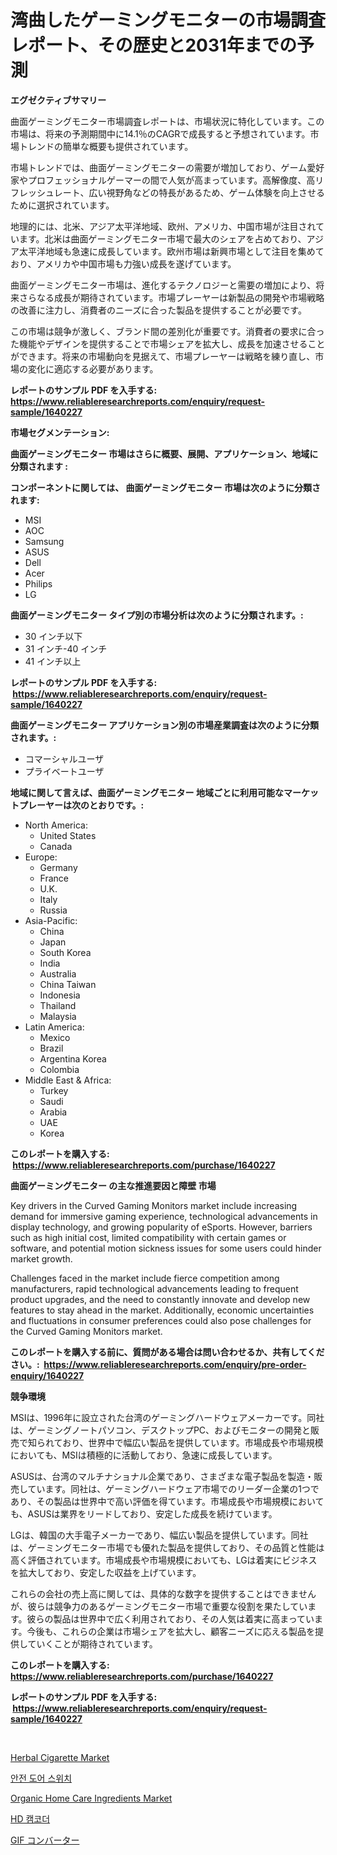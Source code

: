 <p><h1>湾曲したゲーミングモニターの市場調査レポート、その歴史と2031年までの予測</h1></p><p><strong>エグゼクティブサマリー</strong></p>
<p><p>曲面ゲーミングモニター市場調査レポートは、市場状況に特化しています。この市場は、将来の予測期間中に14.1％のCAGRで成長すると予想されています。市場トレンドの簡単な概要も提供されています。</p><p>市場トレンドでは、曲面ゲーミングモニターの需要が増加しており、ゲーム愛好家やプロフェッショナルゲーマーの間で人気が高まっています。高解像度、高リフレッシュレート、広い視野角などの特長があるため、ゲーム体験を向上させるために選択されています。</p><p>地理的には、北米、アジア太平洋地域、欧州、アメリカ、中国市場が注目されています。北米は曲面ゲーミングモニター市場で最大のシェアを占めており、アジア太平洋地域も急速に成長しています。欧州市場は新興市場として注目を集めており、アメリカや中国市場も力強い成長を遂げています。</p><p>曲面ゲーミングモニター市場は、進化するテクノロジーと需要の増加により、将来さらなる成長が期待されています。市場プレーヤーは新製品の開発や市場戦略の改善に注力し、消費者のニーズに合った製品を提供することが必要です。</p><p>この市場は競争が激しく、ブランド間の差別化が重要です。消費者の要求に合った機能やデザインを提供することで市場シェアを拡大し、成長を加速させることができます。将来の市場動向を見据えて、市場プレーヤーは戦略を練り直し、市場の変化に適応する必要があります。</p></p>
<p><strong>レポートのサンプル PDF を入手する: <a href="https://www.reliableresearchreports.com/enquiry/request-sample/1640227">https://www.reliableresearchreports.com/enquiry/request-sample/1640227</a></strong></p>
<p><strong>市場セグメンテーション:</strong></p>
<p><strong> 曲面ゲーミングモニター 市場はさらに概要、展開、アプリケーション、地域に分類されます :</strong></p>
<p><strong>コンポーネントに関しては、 曲面ゲーミングモニター 市場は次のように分類されます: &nbsp;</strong></p>
<p><ul><li>MSI</li><li>AOC</li><li>Samsung</li><li>ASUS</li><li>Dell</li><li>Acer</li><li>Philips</li><li>LG</li></ul></p>
<p><strong> 曲面ゲーミングモニター タイプ別の市場分析は次のように分類されます。:</strong></p>
<p><ul><li>30 インチ以下</li><li>31 インチ-40 インチ</li><li>41 インチ以上</li></ul></p>
<p><strong>レポートのサンプル PDF を入手する: &nbsp;<a href="https://www.reliableresearchreports.com/enquiry/request-sample/1640227">https://www.reliableresearchreports.com/enquiry/request-sample/1640227</a></strong></p>
<p><strong> 曲面ゲーミングモニター アプリケーション別の市場産業調査は次のように分類されます。:</strong></p>
<p><ul><li>コマーシャルユーザ</li><li>プライベートユーザ</li></ul></p>
<p><strong>地域に関して言えば、曲面ゲーミングモニター 地域ごとに利用可能なマーケットプレーヤーは次のとおりです。:</strong></p>
<p><ul>
    <li>
        North America:
        <ul>
            <li>United States</li>
            <li>Canada</li>
        </ul>
    </li>
    <li>
        Europe:
        <ul>
            <li>Germany</li>
            <li>France</li>
            <li>U.K.</li>
            <li>Italy</li>
            <li>Russia</li>
        </ul>
    </li>
    <li>
        Asia-Pacific:
        <ul>
            <li>China</li>
            <li>Japan</li>
            <li>South Korea</li>
            <li>India</li>
            <li>Australia</li>
            <li>China Taiwan</li>
            <li>Indonesia</li>
            <li>Thailand</li>
            <li>Malaysia</li>
        </ul>
    </li>
    <li>
        Latin America:
        <ul>
            <li>Mexico</li>
            <li>Brazil</li>
            <li>Argentina Korea</li>
            <li>Colombia</li>
        </ul>
    </li>
    <li>
        Middle East & Africa:
        <ul>
            <li>Turkey</li>
            <li>Saudi</li>
            <li>Arabia</li>
            <li>UAE</li>
            <li>Korea</li>
        </ul>
    </li>
    </ul></p>
<p><strong>このレポートを購入する: &nbsp;<a href="https://www.reliableresearchreports.com/purchase/1640227">https://www.reliableresearchreports.com/purchase/1640227</a></strong></p>
<p><strong>曲面ゲーミングモニター の主な推進要因と障壁 市場</strong></p>
<p><p>Key drivers in the Curved Gaming Monitors market include increasing demand for immersive gaming experience, technological advancements in display technology, and growing popularity of eSports. However, barriers such as high initial cost, limited compatibility with certain games or software, and potential motion sickness issues for some users could hinder market growth.</p><p>Challenges faced in the market include fierce competition among manufacturers, rapid technological advancements leading to frequent product upgrades, and the need to constantly innovate and develop new features to stay ahead in the market. Additionally, economic uncertainties and fluctuations in consumer preferences could also pose challenges for the Curved Gaming Monitors market.</p></p>
<p><strong>このレポートを購入する前に、質問がある場合は問い合わせるか、共有してください。:&nbsp; <a href="https://www.reliableresearchreports.com/enquiry/pre-order-enquiry/1640227">https://www.reliableresearchreports.com/enquiry/pre-order-enquiry/1640227</a></strong></p>
<p><strong>競争環境</strong></p>
<p><p>MSIは、1996年に設立された台湾のゲーミングハードウェアメーカーです。同社は、ゲーミングノートパソコン、デスクトップPC、およびモニターの開発と販売で知られており、世界中で幅広い製品を提供しています。市場成長や市場規模においても、MSIは積極的に活動しており、急速に成長しています。</p><p>ASUSは、台湾のマルチナショナル企業であり、さまざまな電子製品を製造・販売しています。同社は、ゲーミングハードウェア市場でのリーダー企業の1つであり、その製品は世界中で高い評価を得ています。市場成長や市場規模においても、ASUSは業界をリードしており、安定した成長を続けています。</p><p>LGは、韓国の大手電子メーカーであり、幅広い製品を提供しています。同社は、ゲーミングモニター市場でも優れた製品を提供しており、その品質と性能は高く評価されています。市場成長や市場規模においても、LGは着実にビジネスを拡大しており、安定した収益を上げています。</p><p>これらの会社の売上高に関しては、具体的な数字を提供することはできませんが、彼らは競争力のあるゲーミングモニター市場で重要な役割を果たしています。彼らの製品は世界中で広く利用されており、その人気は着実に高まっています。今後も、これらの企業は市場シェアを拡大し、顧客ニーズに応える製品を提供していくことが期待されています。</p></p>
<p><strong>このレポートを購入する: &nbsp; <a href="https://www.reliableresearchreports.com/purchase/1640227">https://www.reliableresearchreports.com/purchase/1640227</a></strong></p>
<p><strong>レポートのサンプル PDF を入手する: &nbsp;<a href="https://www.reliableresearchreports.com/enquiry/request-sample/1640227">https://www.reliableresearchreports.com/enquiry/request-sample/1640227</a></strong><strong></strong></p>
<p>&nbsp;</p>
<p><p><a href="https://github.com/brenzgnarento/Market-Research-Report-List-1/blob/main/herbal-cigarette-market.md">Herbal Cigarette Market</a></p><p><a href="https://github.com/Elenrrera7685/Market-Research-Report-List-1/blob/main/45267988925.md">안전 도어 스위치</a></p><p><a href="https://github.com/jerrycopelandthomaswsqd8q/Market-Research-Report-List-2/blob/main/organic-home-care-ingredients-market.md">Organic Home Care Ingredients Market</a></p><p><a href="https://github.com/sammyUltyylrich9067856/Market-Research-Report-List-1/blob/main/10077838926.md">HD 캠코더</a></p><p><a href="https://github.com/ReyesKohler20231/Market-Research-Report-List-1/blob/main/69520109634.md">GIF コンバーター</a></p></p>